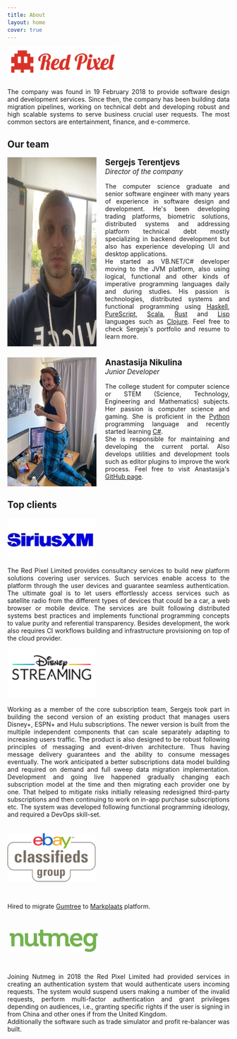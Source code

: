 ```yaml
---
title: About
layout: home
cover: true
---
```


<style type="text/css" media="screen">
.justified { 
    text-align: justify; 
}
.columnar-img-text-block {
    display: flex;
    flex-direction: row;
    align-items: left;
    margin: 0 0 25px 0;
    padding: 0 0 0 0;
}
.text-block {
    padding-left: 20px;
    width: 100%;
}
.text-block p {
    margin-top: 15px;
    text-align: justify;
}
.caption {
    font-size: 14pt;
    font-weight: bold;
}
.subtitle {
    font-size: 11.5pt;
    font-style: italic;
}
.block {
    flex-direction: row;
    justify-content: space-around;
    align-items: center;
    margin: 0 0 0 0;
    padding: 0 0 0 0;
}
</style>

<img src="/assets/img/logo.png" width="50%" height="25%">

<p class="justified">The company was found in 19 February 2018 to provide software design and development services. Since then, the company has been building data migration pipelines, working on technical debt and developing robust and high scalable systems to serve business crucial user requests. The most common sectors are entertainment, finance, and e-commerce.

<h2 class="hr-bottom">Our team</h2>

<div class="columnar-img-text-block">
    <img src="/assets/img/team/sergejs.jpg" width="40%">
    <div class="text-block">
        <div class="caption">Sergejs Terentjevs</div>
        <div class="subtitle">Director of the company</div>
        <p>The computer science graduate and senior software engineer with many years of experience in software design and development. He's been developing trading platforms, biometric solutions, distributed systems and addressing platform technical debt mostly specializing in backend development but also has experience developing UI and desktop applications.<br/>He started as VB.NET/C# developer moving to the JVM platform, also using logical, functional and other kinds of imperative programming languages daily and during studies. His passion is technologies, distributed systems and functional programming using <a href="https://www.haskell.org/" target="_blank">Haskell</a>, <a href="https://www.purescript.org/" target="_blank">PureScript</a>, <a href="https://www.scala-lang.org/" target="_blank">Scala</a>, <a href="https://www.rust-lang.org/" target="_blank">Rust</a> and <a href="https://lisp-lang.org/" target="_blank">Lisp</a> languages such as <a href="https://clojure.org/" target="_blank">Clojure</a>. Feel free to check Sergejs's portfolio and resume to learn more.</p>
    </div>
</div>
<div class="columnar-img-text-block">
    <img src="/assets/img/team/anastasija.jpg" width="40%">
    <div class="text-block">
        <div class="caption">Anastasija Nikulina</div>
        <div class="subtitle">Junior Developer</div>
        <p>The college student for computer science or STEM (Science, Technology, Engineering and Mathematics) subjects. Her passion is computer science and gaming. She is proficient in the <a href="https://www.python.org/" target="_blank">Python</a> programming language and recently started learning <a href="https://learn.microsoft.com/en-us/dotnet/csharp/" target="_blank">C#</a>.<br/>She is responsible for maintaining and developing the current portal. Also develops utilities and development tools such as editor plugins to improve the work process. Feel free to visit Anastasija's <a href="https://github.com/anana243" target="_blank" >GitHub page</a>.</p>
    </div>
</div>

<h2 class="hr-bottom">Top clients</h2>

<div class="block">
    <img src="/assets/img/client/siriusxm.jpeg" width=200px>
    <p class="justified">The Red Pixel Limited provides consultancy services to build new platform solutions covering user services. Such services enable access to the platform through the user devices and guarantee seamless authentication. The ultimate goal is to let users effortlessly access services such as satellite radio from the different types of devices that could be a car, a web browser or mobile device. The services are built following distributed systems best practices and implements functional programming concepts to value purity and referential transparency. Besides development, the work also requires CI workflows building and infrastructure provisioning on top of the cloud provider.</p>
</div>

<div class="block">
    <img src="/assets/img/client/disneystreaming.jpg" width=200px>
    <p class="justified">Working as a member of the core subscription team, Sergejs took part in building the second version of an existing product that manages users Disney+, ESPN+ and Hulu subscriptions. The newer version is built from the multiple independent components that can scale separately adapting to increasing users traffic. The product is also designed to be robust following principles of messaging and event-driven architecture. Thus having message delivery guarantees and the ability to consume messages eventually. The work anticipated a better subscriptions data model building and required on demand and full sweep data migration implementation. Development and going live happened gradually changing each subscription model at the time and then migrating each provider one by one. That helped to mitigate risks initially releasing redesigned third-party subscriptions and then continuing to work on in-app purchase subscriptions etc. The system was developed following functional programming ideology, and required a DevOps skill-set.</p>
</div>

<div class="block">
    <img src="/assets/img/client/ebay.png" width="200px" style="padding: 20px 0px 30px 0px;">
    <p>Hired to migrate <a href="https://www.gumtree.com/" target="_blank">Gumtree</a> to <a href="https://www.marktplaats.nl/" target="_blank">Markplaats</a> platform.</p>
</div>

<div class="block">
    <img src="/assets/img/client/nutmeg.png" width="200px" style="padding: 30px 0px 30px 5px;">
    <p class="justified">Joining Nutmeg in 2018 the Red Pixel Limited had provided services in creating an authentication system that would authenticate users incoming requests. The system would suspend users making a number of the invalid requests, perform multi-factor authentication and grant privileges depending on audiences, i.e., granting specific rights if the user is signing in from China and other ones if from the United Kingdom.<br/>
    Additionally the software such as trade simulator and profit re-balancer was built.</p>
</div>